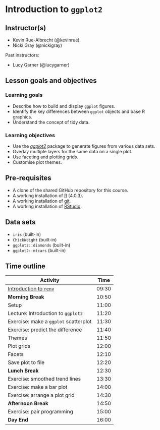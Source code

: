 # Introduction to `ggplot2`

## Instructor(s)

- Kevin Rue-Albrecht (@kevinrue)
- Nicki Gray (@nickigray)

Past instructors:

- Lucy Garner (@lucygarner)

## Lesson goals and objectives

<!--
Refer to:
https://github.com/Bioconductor/BioC2019/blob/master/docs/workshop-syllabus.md#a-note-about-learning-goals-and-objectives-bloom
https://cft.vanderbilt.edu/guides-sub-pages/blooms-taxonomy/
-->

### Learning goals

<!--
High-level "big picture" objectives of the learning process.
-->

- Describe how to build and display `ggplot` figures.
- Identify the key differences between `ggplot` objects and base R graphics.
- Understand the concept of tidy data.

### Learning objectives

<!--
More concrete and measurable outputs.
-->

- Use the *[ggplot2](https://CRAN.R-project.org/package=ggplot2)* package to generate figures from various data sets.
- Overlay multiple layers for the same data on a single plot.
- Use faceting and plotting grids.
- Customise plot themes.

## Pre-requisites

- A clone of the shared GitHub repository for this course.
- A working installation of [R](https://www.r-project.org/) (4.0.3).
- A working installation of [git](https://git-scm.com/).
- A working installation of [RStudio](https://rstudio.com/).

## Data sets

- `iris` (built-in)
- `ChickWeight` (built-in)
- `ggplot2::diamonds` (built-in)
- `ggplot2::mtcars` (built-in)

## Time outline

| Activity                                      |  Time |
|-----------------------------------------------|-------|
| [Introduction to `renv`](../4_r_renv)         | 09:30 |
| **Morning Break**                             | 10:50 |
| Setup                                         | 11:00 |
| Lecture: Introduction to `ggplot2`            | 11:20 |
| Exercise: make a `ggplot` scatterplot         | 11:30 |
| Exercise: predict the difference              | 11:40 |
| Themes                                        | 11:50 |
| Plot grids                                    | 12:00 |
| Facets                                        | 12:10 |
| Save plot to file                             | 12:20 |
| **Lunch Break**                               | 12:30 |
| Exercise: smoothed trend lines                | 13:30 |
| Exercise: make a bar plot                     | 14:00 |
| Exercise: arrange a plot grid                 | 14:30 |
| **Afternoon Break**                           | 14:50 |
| Exercise: pair programming                    | 15:00 |
| **Day End**                                   | 16:00 |
